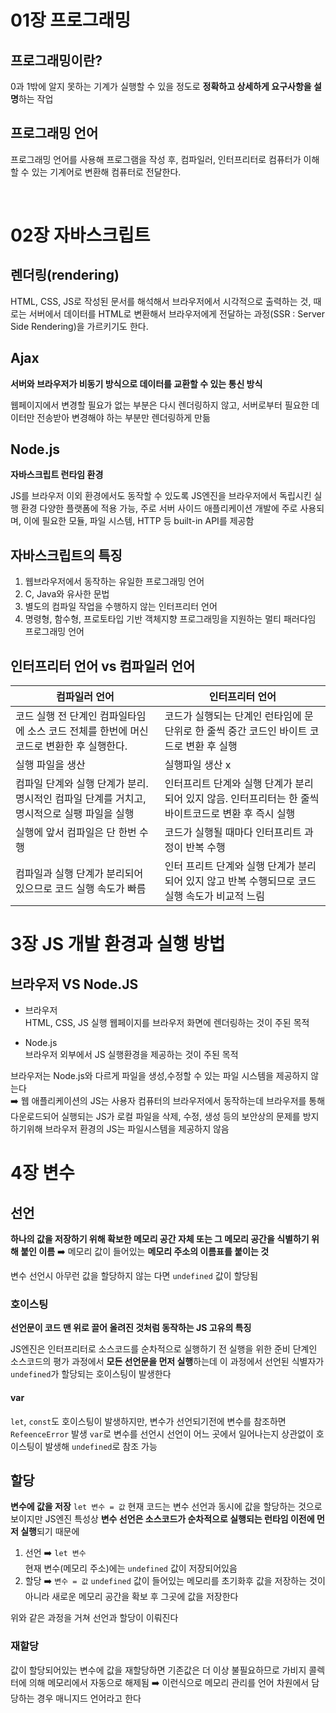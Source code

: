 # 01장 프로그래밍

## 프로그래밍이란?

0과 1밖에 알지 못하는 기계가 실행할 수 있을 정도로 **정확하고 상세하게 요구사항을 설명**하는 작업

## 프로그래밍 언어
프로그래밍 언어를 사용해 프로그램을 작성 후, 컴파일러,  인터프리터로 컴퓨터가 이해할 수 있는 기계어로 변환해 컴퓨터로 전달한다.

<br/>

# 02장 자바스크립트
## 렌더링(rendering)
HTML, CSS, JS로 작성된 문서를 해석해서 브라우저에서 시각적으로 출력하는 것, 때로는 서버에서 데이터를 HTML로 변환해서 브라우저에게 전달하는 과정(SSR : Server Side Rendering)을 가르키기도 한다.

## Ajax
**서버와 브라우저가 비동기 방식으로 데이터를 교환할 수 있는 통신 방식**

웹페이지에서 변경할 필요가 없는 부분은 다시 렌더링하지 않고, 서버로부터 필요한 데이터만 전송받아 변경해야 하는 부분만 렌더링하게 만듦

## Node.js
**자바스크립트 런타임 환경**

JS를 브라우저 이외 환경에서도 동작할 수 있도록 JS엔진을 브라우저에서 독립시킨 실행 환경
다양한 플랫폼에 적용 가능, 주로 서버 사이드 애플리케이션 개발에 주로 사용되며, 이에 필요한 모듈, 파일 시스템, HTTP 등 built-in API를 제공함

## 자바스크립트의 특징
1. 웹브라우저에서 동작하는 유일한 프로그래밍 언어
2. C, Java와 유사한 문법
3. 별도의 컴파일 작업을 수행하지 않는 인터프리터 언어
4. 명령형, 함수형, 프로토타입 기반 객체지향 프로그래밍을 지원하는 멀티 패러다임 프로그래밍 언어

## 인터프리터 언어 vs 컴파일러 언어
|컴파일러 언어|인터프리터 언어|
|-----|------|
|코드 실행 전 단계인 컴파일타임에 소스 코드 전체를 한번에 머신 코드로 변환한 후 실행한다.| 코드가 실행되는 단계인 런타임에 문 단위로 한 줄씩 중간 코드인 바이트 코드로 변환 후 실행|
실행 파일을 생산| 실행파일 생산 x|
컴파일 단계와 실행 단계가 분리. 명시적인 컴파일 단계를 거치고, 명시적으로 실팽 파일을 실행| 인터프리트 단계와 실행 단계가 분리되어 있지 않음. 인터프리터는 한 줄씩 바이트코드로 변환 후 즉시 실행|
실행에 앞서 컴파일은 단 한번 수행|코드가 실행될 때마다 인터프리트 과정이 반복 수행|
컴파일과 실행 단계가 분리되어 있으므로 코드 실행 속도가 빠름|인터 프리트 단계와 실행 단계가 분리되어 있지 않고 반복 수행되므로 코드 실행 속도가 비교적 느림|

# 3장 JS 개발 환경과 실행 방법
## 브라우저 VS Node.JS
- 브라우저 <br>HTML, CSS, JS 실행 웹페이지를 브라우저 화면에 렌더링하는 것이 주된 목적<br>

- Node.js <br>브라우저 외부에서 JS 실행환경을 제공하는 것이 주된 목적

브라우저는 Node.js와 다르게 파일을 생성,수정할 수 있는 파일 시스템을 제공하지 않는다<br>
➡️ 웹 애플리케이션의 JS는 사용자 컴퓨터의 브라우저에서 동작하는데 브라우저를 통해 다운로드되어 
실행되는 JS가 로컬 파일을 삭제, 수정, 생성 등의 보안상의 문제를 방지하기위해 브라우저 환경의 JS는 파일시스템을 제공하지 않음

# 4장 변수
## 선언
**하나의 값을 저장하기 위해 확보한 메모리 공간 자체 또는 그 메모리 공간을 식별하기 위해 붙인 이름**
➡️ 메모리 값이 들어있는 **메모리 주소의 이름표를 붙이는 것**

변수 선언시 아무런 값을 할당하지 않는 다면 `undefined` 값이 할당됨

### 호이스팅 
**선언문이 코드 맨 위로 끌어 올려진 것처럼 동작하는 JS 고유의 특징**

JS엔진은 인터프리터로 소스코드를 순차적으로 실행하기 전 실행을 위한 준비 단계인 
소스코드의 평가 과정에서 **모든 선언문을 먼저 실행**하는데 이 과정에서 
선언된 식별자가 `undefined`가 할당되는 호이스팅이 발생한다

#### var
`let`, `const`도 호이스팅이 발생하지만, 변수가 선언되기전에 변수를 참조하면 `RefeenceError` 발생
`var`로 변수를 선언시 선언이 어느 곳에서 일어나는지 상관없이 호이스팅이 발생해 `undefined`로 참조 가능

## 할당
**변수에 값을 저장**
`let 변수 = 값` 현재 코드는 변수 선언과 동시에 값을 할당하는 것으로 보이지만
JS엔진 특성상 **변수 선언은 소스코드가 순차적으로 실행되는 런타임 이전에 먼저 실행**되기 때문에

1. 선언 ➡️ `let 변수`  
현재 변수(메모리 주소)에는 `undefined` 값이 저장되어있음
2. 할당 ➡️ `변수 = 값` 
`undefined` 값이 들어있는 메모리를 초기화후 값을 저장하는 것이 아니라 
새로운 메모리 공간을 확보 후 그곳에 값을 저장한다

위와 같은 과정을 거쳐 선언과 할당이 이뤄진다

### 재할당
값이 할당되어있는 변수에 값을 재할당하면 기존값은 더 이상 불필요하므로 
가비지 콜렉터에 의해 메모리에서 자동으로 해제됨
➡️ 이런식으로 메모리 관리를 언어 차원에서 담당하는 경우 매니지드 언어라고 한다

